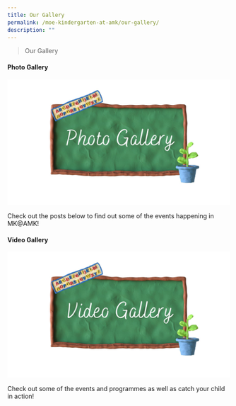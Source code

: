 ```yaml
---
title: Our Gallery
permalink: /moe-kindergarten-at-amk/our-gallery/
description: ""
---
```

> Our Gallery

#### Photo Gallery

![](/images/MOE%20Kindergarten/Photo%20Gallery.jpg)

Check out the posts below to find out some of the events happening in MK@AMK!

#### Video Gallery

![](/images/MOE%20Kindergarten/Video%20Gallery.jpg)

Check out some of the events and programmes as well as catch your child in action!